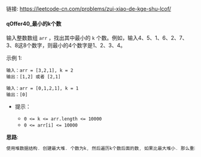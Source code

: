 链接:   https://leetcode-cn.com/problems/zui-xiao-de-kge-shu-lcof/

#### qOffer40_最小的k个数

输入整数数组 `arr` ，找出其中最小的 `k` 个数。例如，输入4、5、1、6、2、7、3、8这8个数字，则最小的4个数字是1、2、3、4。



示例 1:

```
输入：arr = [3,2,1], k = 2
输出：[1,2] 或者 [2,1]

输入：arr = [0,1,2,1], k = 1
输出：[0]
```

- 提示：

  - `0 <= k <= arr.length <= 10000`
  - `0 <= arr[i] <= 10000`

**思路**: 

```java
使用堆数据结构. 创建最大堆. 个数为k, 然后遍历k个数后面的数, 如果比最大堆小. 那么重新建堆.
    
    

```









